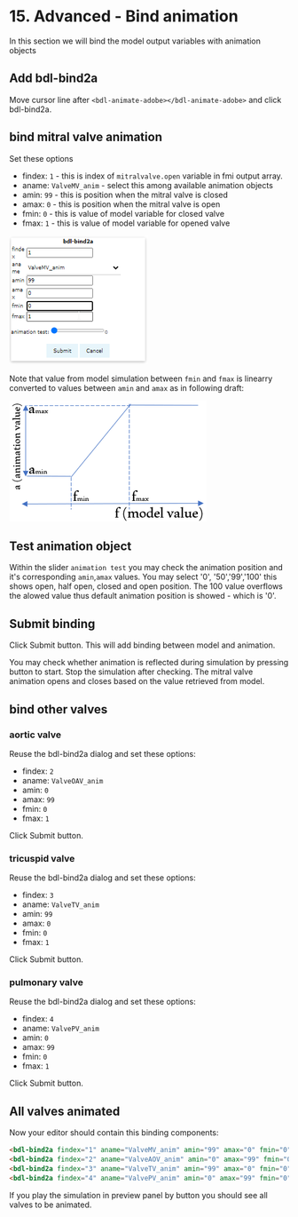 # 15. Advanced - Bind animation

In this section we will bind the model output variables with animation objects

## Add bdl-bind2a

Move cursor line after `<bdl-animate-adobe></bdl-animate-adobe>` and click bdl-bind2a.

## bind mitral valve animation

Set these options

* findex: `1` - this is index of `mitralvalve.open` variable in fmi output array.
* aname: `ValveMV_anim` - select this among available animation objects
* amin: `99` - this is position when the mitral valve is closed
* amax: `0` - this is position when the mitral valve is open
* fmin: `0` - this is value of model variable for closed valve
* fmax: `1` - this is value of model variable for opened valve

![EditorBind2a](EditorBind2a1.png)

Note that value from model simulation between `fmin` and `fmax` is linearry converted to values between `amin` and `amax` as in following draft:

![ModelAnimateConversion](ModelAnimateConversion.png)

## Test animation object

Within the slider `animation test` you may check the animation position and it's corresponding `amin`,`amax` values. You may select '0', '50','99','100' this shows open, half open, closed and open position. The 100 value overflows the alowed value thus default animation position is showed - which is '0'.

## Submit binding

Click Submit button. This will add binding between model and animation.

You may check whether animation is reflected during simulation by pressing  button to start. Stop the simulation after checking. The mitral valve animation opens and closes based on the value retrieved from model.

## bind other valves

### aortic valve

Reuse the bdl-bind2a dialog and set these options:

* findex: `2`
* aname: `ValveOAV_anim`
* amin: `0`
* amax: `99`
* fmin: `0`
* fmax: `1`

Click Submit button.

### tricuspid valve

Reuse the bdl-bind2a dialog and set these options:

* findex: `3`
* aname: `ValveTV_anim`
* amin: `99`
* amax: `0`
* fmin: `0`
* fmax: `1`

Click Submit button.

### pulmonary valve

Reuse the bdl-bind2a dialog and set these options:

* findex: `4`
* aname: `ValvePV_anim`
* amin: `0`
* amax: `99`
* fmin: `0`
* fmax: `1`

Click Submit button.

## All valves animated

Now your editor should contain this binding components:

```markdown
<bdl-bind2a findex="1" aname="ValveMV_anim" amin="99" amax="0" fmin="0" fmax="1"></bdl-bind2a>
<bdl-bind2a findex="2" aname="ValveAOV_anim" amin="0" amax="99" fmin="0" fmax="1"></bdl-bind2a>
<bdl-bind2a findex="3" aname="ValveTV_anim" amin="99" amax="0" fmin="0" fmax="1"></bdl-bind2a>
<bdl-bind2a findex="4" aname="ValvePV_anim" amin="0" amax="99" fmin="0" fmax="1"></bdl-bind2a>
```

If you play the simulation in preview panel by  button you should see all valves to be animated.
